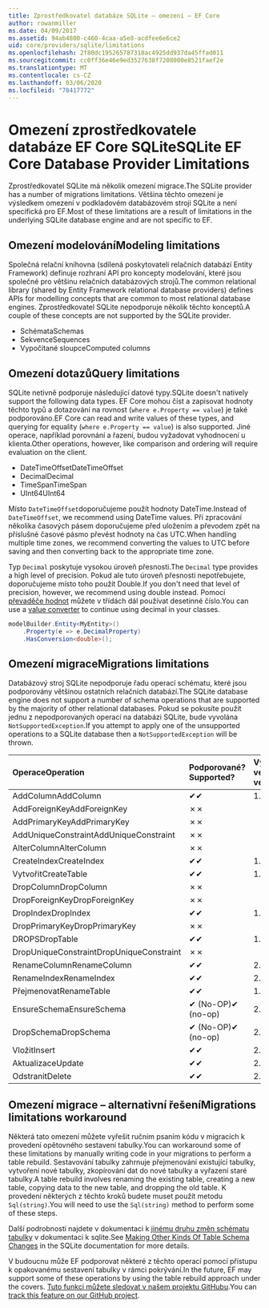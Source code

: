 ```yaml
---
title: Zprostředkovatel databáze SQLite – omezení – EF Core
author: rowanmiller
ms.date: 04/09/2017
ms.assetid: 94ab4800-c460-4caa-a5e8-acdfee6e6ce2
uid: core/providers/sqlite/limitations
ms.openlocfilehash: 2f80dc195265787318ac4925dd937da45ffad011
ms.sourcegitcommit: cc0ff36e46e9ed3527638f7208000e8521faef2e
ms.translationtype: MT
ms.contentlocale: cs-CZ
ms.lasthandoff: 03/06/2020
ms.locfileid: "78417772"
---
```

# <a name="sqlite-ef-core-database-provider-limitations"></a><span data-ttu-id="f8625-102">Omezení zprostředkovatele databáze EF Core SQLite</span><span class="sxs-lookup"><span data-stu-id="f8625-102">SQLite EF Core Database Provider Limitations</span></span>

<span data-ttu-id="f8625-103">Zprostředkovatel SQLite má několik omezení migrace.</span><span class="sxs-lookup"><span data-stu-id="f8625-103">The SQLite provider has a number of migrations limitations.</span></span> <span data-ttu-id="f8625-104">Většina těchto omezení je výsledkem omezení v podkladovém databázovém stroji SQLite a není specifická pro EF.</span><span class="sxs-lookup"><span data-stu-id="f8625-104">Most of these limitations are a result of limitations in the underlying SQLite database engine and are not specific to EF.</span></span>

## <a name="modeling-limitations"></a><span data-ttu-id="f8625-105">Omezení modelování</span><span class="sxs-lookup"><span data-stu-id="f8625-105">Modeling limitations</span></span>

<span data-ttu-id="f8625-106">Společná relační knihovna (sdílená poskytovateli relačních databází Entity Framework) definuje rozhraní API pro koncepty modelování, které jsou společné pro většinu relačních databázových strojů.</span><span class="sxs-lookup"><span data-stu-id="f8625-106">The common relational library (shared by Entity Framework relational database providers) defines APIs for modelling concepts that are common to most relational database engines.</span></span> <span data-ttu-id="f8625-107">Zprostředkovatel SQLite nepodporuje několik těchto konceptů.</span><span class="sxs-lookup"><span data-stu-id="f8625-107">A couple of these concepts are not supported by the SQLite provider.</span></span>

* <span data-ttu-id="f8625-108">Schémata</span><span class="sxs-lookup"><span data-stu-id="f8625-108">Schemas</span></span>
* <span data-ttu-id="f8625-109">Sekvence</span><span class="sxs-lookup"><span data-stu-id="f8625-109">Sequences</span></span>
* <span data-ttu-id="f8625-110">Vypočítané sloupce</span><span class="sxs-lookup"><span data-stu-id="f8625-110">Computed columns</span></span>

## <a name="query-limitations"></a><span data-ttu-id="f8625-111">Omezení dotazů</span><span class="sxs-lookup"><span data-stu-id="f8625-111">Query limitations</span></span>

<span data-ttu-id="f8625-112">SQLite netivně podporuje následující datové typy.</span><span class="sxs-lookup"><span data-stu-id="f8625-112">SQLite doesn't natively support the following data types.</span></span> <span data-ttu-id="f8625-113">EF Core mohou číst a zapisovat hodnoty těchto typů a dotazování na rovnost (`where e.Property == value`) je také podporováno.</span><span class="sxs-lookup"><span data-stu-id="f8625-113">EF Core can read and write values of these types, and querying for equality (`where e.Property == value`) is also supported.</span></span> <span data-ttu-id="f8625-114">Jiné operace, například porovnání a řazení, budou vyžadovat vyhodnocení u klienta.</span><span class="sxs-lookup"><span data-stu-id="f8625-114">Other operations, however, like comparison and ordering will require evaluation on the client.</span></span>

* <span data-ttu-id="f8625-115">DateTimeOffset</span><span class="sxs-lookup"><span data-stu-id="f8625-115">DateTimeOffset</span></span>
* <span data-ttu-id="f8625-116">Decimal</span><span class="sxs-lookup"><span data-stu-id="f8625-116">Decimal</span></span>
* <span data-ttu-id="f8625-117">TimeSpan</span><span class="sxs-lookup"><span data-stu-id="f8625-117">TimeSpan</span></span>
* <span data-ttu-id="f8625-118">UInt64</span><span class="sxs-lookup"><span data-stu-id="f8625-118">UInt64</span></span>

<span data-ttu-id="f8625-119">Místo `DateTimeOffset`doporučujeme použít hodnoty DateTime.</span><span class="sxs-lookup"><span data-stu-id="f8625-119">Instead of `DateTimeOffset`, we recommend using DateTime values.</span></span> <span data-ttu-id="f8625-120">Při zpracování několika časových pásem doporučujeme před uložením a převodem zpět na příslušné časové pásmo převést hodnoty na čas UTC.</span><span class="sxs-lookup"><span data-stu-id="f8625-120">When handling multiple time zones, we recommend converting the values to UTC before saving and then converting back to the appropriate time zone.</span></span>

<span data-ttu-id="f8625-121">Typ `Decimal` poskytuje vysokou úroveň přesnosti.</span><span class="sxs-lookup"><span data-stu-id="f8625-121">The `Decimal` type provides a high level of precision.</span></span> <span data-ttu-id="f8625-122">Pokud ale tuto úroveň přesnosti nepotřebujete, doporučujeme místo toho použít Double.</span><span class="sxs-lookup"><span data-stu-id="f8625-122">If you don't need that level of precision, however, we recommend using double instead.</span></span> <span data-ttu-id="f8625-123">Pomocí [převaděče hodnot](../../modeling/value-conversions.md) můžete v třídách dál používat desetinné číslo.</span><span class="sxs-lookup"><span data-stu-id="f8625-123">You can use a [value converter](../../modeling/value-conversions.md) to continue using decimal in your classes.</span></span>

``` csharp
modelBuilder.Entity<MyEntity>()
    .Property(e => e.DecimalProperty)
    .HasConversion<double>();
```

## <a name="migrations-limitations"></a><span data-ttu-id="f8625-124">Omezení migrace</span><span class="sxs-lookup"><span data-stu-id="f8625-124">Migrations limitations</span></span>

<span data-ttu-id="f8625-125">Databázový stroj SQLite nepodporuje řadu operací schématu, které jsou podporovány většinou ostatních relačních databází.</span><span class="sxs-lookup"><span data-stu-id="f8625-125">The SQLite database engine does not support a number of schema operations that are supported by the majority of other relational databases.</span></span> <span data-ttu-id="f8625-126">Pokud se pokusíte použít jednu z nepodporovaných operací na databázi SQLite, bude vyvolána `NotSupportedException`.</span><span class="sxs-lookup"><span data-stu-id="f8625-126">If you attempt to apply one of the unsupported operations to a SQLite database then a `NotSupportedException` will be thrown.</span></span>

| <span data-ttu-id="f8625-127">Operace</span><span class="sxs-lookup"><span data-stu-id="f8625-127">Operation</span></span>            | <span data-ttu-id="f8625-128">Podporované?</span><span class="sxs-lookup"><span data-stu-id="f8625-128">Supported?</span></span> | <span data-ttu-id="f8625-129">Vyžaduje verzi</span><span class="sxs-lookup"><span data-stu-id="f8625-129">Requires version</span></span> |
|:---------------------|:-----------|:-----------------|
| <span data-ttu-id="f8625-130">AddColumn</span><span class="sxs-lookup"><span data-stu-id="f8625-130">AddColumn</span></span>            | <span data-ttu-id="f8625-131">✔</span><span class="sxs-lookup"><span data-stu-id="f8625-131">✔</span></span>          | <span data-ttu-id="f8625-132">1.0</span><span class="sxs-lookup"><span data-stu-id="f8625-132">1.0</span></span>              |
| <span data-ttu-id="f8625-133">AddForeignKey</span><span class="sxs-lookup"><span data-stu-id="f8625-133">AddForeignKey</span></span>        | <span data-ttu-id="f8625-134">✗</span><span class="sxs-lookup"><span data-stu-id="f8625-134">✗</span></span>          |                  |
| <span data-ttu-id="f8625-135">AddPrimaryKey</span><span class="sxs-lookup"><span data-stu-id="f8625-135">AddPrimaryKey</span></span>        | <span data-ttu-id="f8625-136">✗</span><span class="sxs-lookup"><span data-stu-id="f8625-136">✗</span></span>          |                  |
| <span data-ttu-id="f8625-137">AddUniqueConstraint</span><span class="sxs-lookup"><span data-stu-id="f8625-137">AddUniqueConstraint</span></span>  | <span data-ttu-id="f8625-138">✗</span><span class="sxs-lookup"><span data-stu-id="f8625-138">✗</span></span>          |                  |
| <span data-ttu-id="f8625-139">AlterColumn</span><span class="sxs-lookup"><span data-stu-id="f8625-139">AlterColumn</span></span>          | <span data-ttu-id="f8625-140">✗</span><span class="sxs-lookup"><span data-stu-id="f8625-140">✗</span></span>          |                  |
| <span data-ttu-id="f8625-141">CreateIndex</span><span class="sxs-lookup"><span data-stu-id="f8625-141">CreateIndex</span></span>          | <span data-ttu-id="f8625-142">✔</span><span class="sxs-lookup"><span data-stu-id="f8625-142">✔</span></span>          | <span data-ttu-id="f8625-143">1.0</span><span class="sxs-lookup"><span data-stu-id="f8625-143">1.0</span></span>              |
| <span data-ttu-id="f8625-144">Vytvořit</span><span class="sxs-lookup"><span data-stu-id="f8625-144">CreateTable</span></span>          | <span data-ttu-id="f8625-145">✔</span><span class="sxs-lookup"><span data-stu-id="f8625-145">✔</span></span>          | <span data-ttu-id="f8625-146">1.0</span><span class="sxs-lookup"><span data-stu-id="f8625-146">1.0</span></span>              |
| <span data-ttu-id="f8625-147">DropColumn</span><span class="sxs-lookup"><span data-stu-id="f8625-147">DropColumn</span></span>           | <span data-ttu-id="f8625-148">✗</span><span class="sxs-lookup"><span data-stu-id="f8625-148">✗</span></span>          |                  |
| <span data-ttu-id="f8625-149">DropForeignKey</span><span class="sxs-lookup"><span data-stu-id="f8625-149">DropForeignKey</span></span>       | <span data-ttu-id="f8625-150">✗</span><span class="sxs-lookup"><span data-stu-id="f8625-150">✗</span></span>          |                  |
| <span data-ttu-id="f8625-151">DropIndex</span><span class="sxs-lookup"><span data-stu-id="f8625-151">DropIndex</span></span>            | <span data-ttu-id="f8625-152">✔</span><span class="sxs-lookup"><span data-stu-id="f8625-152">✔</span></span>          | <span data-ttu-id="f8625-153">1.0</span><span class="sxs-lookup"><span data-stu-id="f8625-153">1.0</span></span>              |
| <span data-ttu-id="f8625-154">DropPrimaryKey</span><span class="sxs-lookup"><span data-stu-id="f8625-154">DropPrimaryKey</span></span>       | <span data-ttu-id="f8625-155">✗</span><span class="sxs-lookup"><span data-stu-id="f8625-155">✗</span></span>          |                  |
| <span data-ttu-id="f8625-156">DROPS</span><span class="sxs-lookup"><span data-stu-id="f8625-156">DropTable</span></span>            | <span data-ttu-id="f8625-157">✔</span><span class="sxs-lookup"><span data-stu-id="f8625-157">✔</span></span>          | <span data-ttu-id="f8625-158">1.0</span><span class="sxs-lookup"><span data-stu-id="f8625-158">1.0</span></span>              |
| <span data-ttu-id="f8625-159">DropUniqueConstraint</span><span class="sxs-lookup"><span data-stu-id="f8625-159">DropUniqueConstraint</span></span> | <span data-ttu-id="f8625-160">✗</span><span class="sxs-lookup"><span data-stu-id="f8625-160">✗</span></span>          |                  |
| <span data-ttu-id="f8625-161">RenameColumn</span><span class="sxs-lookup"><span data-stu-id="f8625-161">RenameColumn</span></span>         | <span data-ttu-id="f8625-162">✔</span><span class="sxs-lookup"><span data-stu-id="f8625-162">✔</span></span>          | <span data-ttu-id="f8625-163">2.2.2</span><span class="sxs-lookup"><span data-stu-id="f8625-163">2.2.2</span></span>            |
| <span data-ttu-id="f8625-164">RenameIndex</span><span class="sxs-lookup"><span data-stu-id="f8625-164">RenameIndex</span></span>          | <span data-ttu-id="f8625-165">✔</span><span class="sxs-lookup"><span data-stu-id="f8625-165">✔</span></span>          | <span data-ttu-id="f8625-166">2.1</span><span class="sxs-lookup"><span data-stu-id="f8625-166">2.1</span></span>              |
| <span data-ttu-id="f8625-167">Přejmenovat</span><span class="sxs-lookup"><span data-stu-id="f8625-167">RenameTable</span></span>          | <span data-ttu-id="f8625-168">✔</span><span class="sxs-lookup"><span data-stu-id="f8625-168">✔</span></span>          | <span data-ttu-id="f8625-169">1.0</span><span class="sxs-lookup"><span data-stu-id="f8625-169">1.0</span></span>              |
| <span data-ttu-id="f8625-170">EnsureSchema</span><span class="sxs-lookup"><span data-stu-id="f8625-170">EnsureSchema</span></span>         | <span data-ttu-id="f8625-171">✔ (No-OP)</span><span class="sxs-lookup"><span data-stu-id="f8625-171">✔ (no-op)</span></span>  | <span data-ttu-id="f8625-172">2.0</span><span class="sxs-lookup"><span data-stu-id="f8625-172">2.0</span></span>              |
| <span data-ttu-id="f8625-173">DropSchema</span><span class="sxs-lookup"><span data-stu-id="f8625-173">DropSchema</span></span>           | <span data-ttu-id="f8625-174">✔ (No-OP)</span><span class="sxs-lookup"><span data-stu-id="f8625-174">✔ (no-op)</span></span>  | <span data-ttu-id="f8625-175">2.0</span><span class="sxs-lookup"><span data-stu-id="f8625-175">2.0</span></span>              |
| <span data-ttu-id="f8625-176">Vložit</span><span class="sxs-lookup"><span data-stu-id="f8625-176">Insert</span></span>               | <span data-ttu-id="f8625-177">✔</span><span class="sxs-lookup"><span data-stu-id="f8625-177">✔</span></span>          | <span data-ttu-id="f8625-178">2.0</span><span class="sxs-lookup"><span data-stu-id="f8625-178">2.0</span></span>              |
| <span data-ttu-id="f8625-179">Aktualizace</span><span class="sxs-lookup"><span data-stu-id="f8625-179">Update</span></span>               | <span data-ttu-id="f8625-180">✔</span><span class="sxs-lookup"><span data-stu-id="f8625-180">✔</span></span>          | <span data-ttu-id="f8625-181">2.0</span><span class="sxs-lookup"><span data-stu-id="f8625-181">2.0</span></span>              |
| <span data-ttu-id="f8625-182">Odstranit</span><span class="sxs-lookup"><span data-stu-id="f8625-182">Delete</span></span>               | <span data-ttu-id="f8625-183">✔</span><span class="sxs-lookup"><span data-stu-id="f8625-183">✔</span></span>          | <span data-ttu-id="f8625-184">2.0</span><span class="sxs-lookup"><span data-stu-id="f8625-184">2.0</span></span>              |

## <a name="migrations-limitations-workaround"></a><span data-ttu-id="f8625-185">Omezení migrace – alternativní řešení</span><span class="sxs-lookup"><span data-stu-id="f8625-185">Migrations limitations workaround</span></span>

<span data-ttu-id="f8625-186">Některá tato omezení můžete vyřešit ručním psaním kódu v migracích k provedení opětovného sestavení tabulky.</span><span class="sxs-lookup"><span data-stu-id="f8625-186">You can workaround some of these limitations by manually writing code in your migrations to perform a table rebuild.</span></span> <span data-ttu-id="f8625-187">Sestavování tabulky zahrnuje přejmenování existující tabulky, vytvoření nové tabulky, zkopírování dat do nové tabulky a vyřazení staré tabulky.</span><span class="sxs-lookup"><span data-stu-id="f8625-187">A table rebuild involves renaming the existing table, creating a new table, copying data to the new table, and dropping the old table.</span></span> <span data-ttu-id="f8625-188">K provedení některých z těchto kroků budete muset použít metodu `Sql(string)`.</span><span class="sxs-lookup"><span data-stu-id="f8625-188">You will need to use the `Sql(string)` method to perform some of these steps.</span></span>

<span data-ttu-id="f8625-189">Další podrobnosti najdete v dokumentaci k [jinému druhu změn schématu tabulky](https://sqlite.org/lang_altertable.html#otheralter) v dokumentaci k sqlite.</span><span class="sxs-lookup"><span data-stu-id="f8625-189">See [Making Other Kinds Of Table Schema Changes](https://sqlite.org/lang_altertable.html#otheralter) in the SQLite documentation for more details.</span></span>

<span data-ttu-id="f8625-190">V budoucnu může EF podporovat některé z těchto operací pomocí přístupu k opakovanému sestavení tabulky v rámci pokrývání.</span><span class="sxs-lookup"><span data-stu-id="f8625-190">In the future, EF may support some of these operations by using the table rebuild approach under the covers.</span></span> <span data-ttu-id="f8625-191">[Tuto funkci můžete sledovat v našem projektu GitHubu](https://github.com/aspnet/EntityFrameworkCore/issues/329).</span><span class="sxs-lookup"><span data-stu-id="f8625-191">You can [track this feature on our GitHub project](https://github.com/aspnet/EntityFrameworkCore/issues/329).</span></span>

